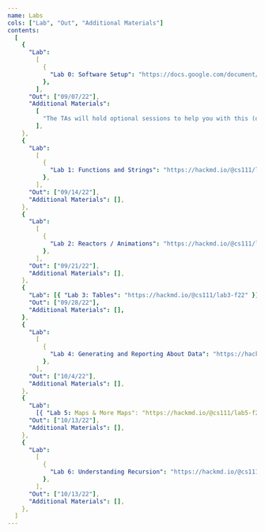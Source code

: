 ```yaml
---
name: Labs
cols: ["Lab", "Out", "Additional Materials"]
contents:
  [
    {
      "Lab":
        [
          {
            "Lab 0: Software Setup": "https://docs.google.com/document/d/1N6KcnBEJEDRvWTR_zMNDDPAqywpbg8xs1AJIRxgFXck/edit?usp=sharing",
          },
        ],
      "Out": ["09/07/22"],
      "Additional Materials":
        [
          "The TAs will hold optional sessions to help you with this (or you can do it on your own). See the hours calendar or Ed for the times.",
        ],
    },
    {
      "Lab":
        [
          {
            "Lab 1: Functions and Strings": "https://hackmd.io/@cs111/lab1-f22",
          },
        ],
      "Out": ["09/14/22"],
      "Additional Materials": [],
    },
    {
      "Lab":
        [
          {
            "Lab 2: Reactors / Animations": "https://hackmd.io/@cs111/lab2-f22",
          },
        ],
      "Out": ["09/21/22"],
      "Additional Materials": [],
    },
    {
      "Lab": [{ "Lab 3: Tables": "https://hackmd.io/@cs111/lab3-f22" }],
      "Out": ["09/28/22"],
      "Additional Materials": [],
    },
    {
      "Lab":
        [
          {
            "Lab 4: Generating and Reporting About Data": "https://hackmd.io/@cs111/lab4-f22",
          },
        ],
      "Out": ["10/4/22"],
      "Additional Materials": [],
    },
    {
      "Lab":
        [{ "Lab 5: Maps & More Maps": "https://hackmd.io/@cs111/lab5-f22" }],
      "Out": ["10/13/22"],
      "Additional Materials": [],
    },
    {
      "Lab":
        [
          {
            "Lab 6: Understanding Recursion": "https://hackmd.io/@cs111/lab6-f22",
          },
        ],
      "Out": ["10/13/22"],
      "Additional Materials": [],
    },
  ]
---
```

